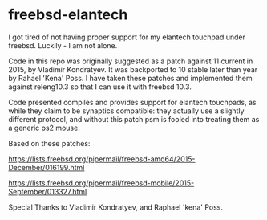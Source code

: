 # freebsd-elantech

I got tired of not having proper support for my elantech touchpad under freebsd.  Luckily - I am not alone.

Code in this repo was originally suggested as a patch against 11 current in 2015, by Vladimir Kondratyev.  It was backported to 10 stable later than year by Rahael 'Kena' Poss.  I have taken these patches and implemented them against releng10.3 so that I can use it with freebsd 10.3.

Code presented compiles and provides support for elantech touchpads, as while they claim to be synaptics compatible: they actually use a slightly different protocol, and without this patch psm is fooled into treating them as a generic ps2 mouse.

Based on these patches:

https://lists.freebsd.org/pipermail/freebsd-amd64/2015-December/016199.html

https://lists.freebsd.org/pipermail/freebsd-mobile/2015-September/013327.html

Special Thanks to Vladimir Kondratyev, and Raphael 'kena' Poss.
